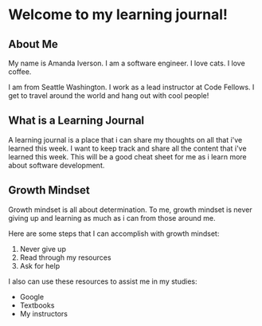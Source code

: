 # Welcome to my learning journal!

## About Me

My name is Amanda Iverson. I am a software engineer. I love cats. I love coffee.

I am from Seattle Washington. I work as a lead instructor at Code Fellows. I get to travel around the world and hang out with cool people!

## What is a Learning Journal

A learning journal is a place that i can share my thoughts on all that i've learned this week. I want to keep track and share all the content that i've learned this week. This will be a good cheat sheet for me as i learn more about software development. 

## Growth Mindset
Growth mindset is all about determination. To me, growth mindset is never giving up and learning as much as i can from those around me. 

Here are some steps that I can accomplish with growth mindset:

1. Never give up
2. Read through my resources
3. Ask for help

I also can use these resources to assist me in my studies:
- Google
- Textbooks
- My instructors
